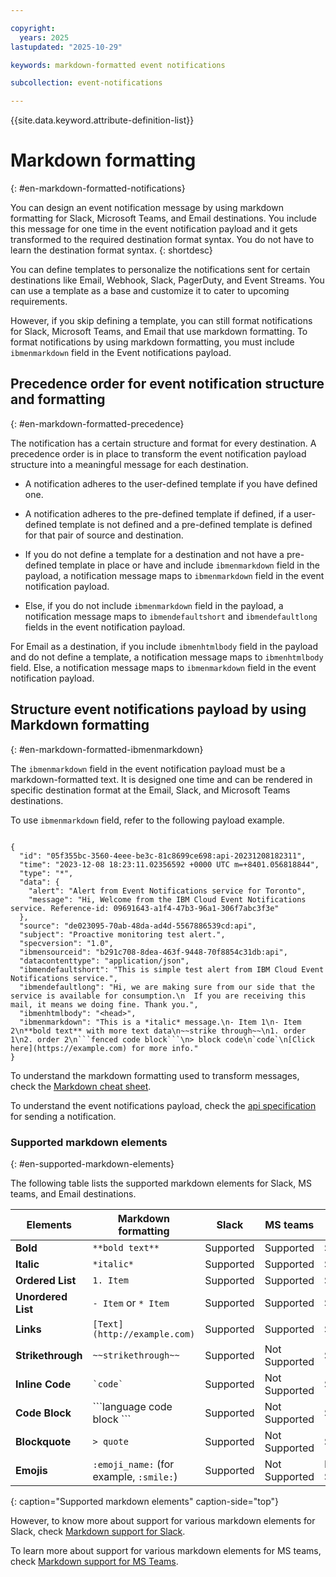 ```yaml
---

copyright:
  years: 2025
lastupdated: "2025-10-29"

keywords: markdown-formatted event notifications

subcollection: event-notifications

---
```

{{site.data.keyword.attribute-definition-list}}

# Markdown formatting
{: #en-markdown-formatted-notifications}

You can design an event notification message by using markdown formatting for Slack, Microsoft Teams, and Email destinations.
You include this message for one time in the event notification payload and it gets transformed to the required destination format syntax. You do not have to learn the destination format syntax.
{: shortdesc}

You can define templates to personalize the notifications sent for certain destinations like Email, Webhook, Slack, PagerDuty, and Event Streams.
You can use a template as a base and customize it to cater to upcoming requirements.

However, if you skip defining a template, you can still format notifications for Slack, Microsoft Teams, and Email that use markdown formatting.
To format notifications by using markdown formatting, you must include `ibmenmarkdown` field in the Event notifications payload.


## Precedence order for event notification structure and formatting
{: #en-markdown-formatted-precedence}

The notification has a certain structure and format for every destination. A precedence order is in place to transform the event notification payload structure into a meaningful message for each destination.

* A notification adheres to the user-defined template if you have defined one.

* A notification adheres to the pre-defined template if defined, if a user-defined template is not defined and a pre-defined template is defined for that pair of source and destination.

* If you do not define a template for a destination and not have a pre-defined template in place or have and include `ibmenmarkdown` field in the payload, a notification message maps to `ibmenmarkdown` field in the event notification payload.

* Else, if you do not include `ibmenmarkdown` field in the payload, a notification message maps to `ibmendefaultshort` and `ibmendefaultlong` fields in the event notification payload.

For Email as a destination, if you include `ibmenhtmlbody` field in the payload and do not define a template, a notification message maps to `ibmenhtmlbody` field. Else, a notification message maps to `ibmenmarkdown` field in the event notification payload.

## Structure event notifications payload by using Markdown formatting
{: #en-markdown-formatted-ibmenmarkdown}

The `ibmenmarkdown` field in the event notification payload must be a markdown-formatted text. It is designed one time and can be rendered in specific destination format at the Email, Slack, and Microsoft Teams destinations.

To use `ibmenmarkdown` field, refer to the following payload example.

```

{
  "id": "05f355bc-3560-4eee-be3c-81c8699ce698:api-20231208182311",
  "time": "2023-12-08 18:23:11.02356592 +0000 UTC m=+8401.056818844",
  "type": "*",
  "data": {
    "alert": "Alert from Event Notifications service for Toronto",
    "message": "Hi, Welcome from the IBM Cloud Event Notifications service. Reference-id: 09691643-a1f4-47b3-96a1-306f7abc3f3e"
  },
  "source": "de023095-70ab-48da-ad4d-5567886539cd:api",
  "subject": "Proactive monitoring test alert.",
  "specversion": "1.0",
  "ibmensourceid": "b291c708-8dea-463f-9448-70f8854c31db:api",
  "datacontenttype": "application/json",
  "ibmendefaultshort": "This is simple test alert from IBM Cloud Event Notifications service.",
  "ibmendefaultlong": "Hi, we are making sure from our side that the service is available for consumption.\n  If you are receiving this mail, it means we doing fine. Thank you.",
  "ibmenhtmlbody": "<head>",
  "ibmenmarkdown": "This is a *italic* message.\n- Item 1\n- Item 2\n**bold text** with more text data\n~~strike through~~\n1. order 1\n2. order 2\n```fenced code block```\n> block code\n`code`\n[Click here](https://example.com) for more info."
}

```

To understand the markdown formatting used to transform messages, check the [Markdown cheat sheet](https://markdownguide.offshoot.io/cheat-sheet/).

To understand the event notifications payload, check the [api specification](/apidocs/event-notifications#send-notifications) for sending a notification.

### Supported markdown elements
{: #en-supported-markdown-elements}

The following table lists the supported markdown elements for Slack, MS teams, and Email destinations.

|Elements                    | Markdown formatting              | Slack                               | MS teams                           |Email                               |
|----------------------------|---------------------------------|-------------------------------------|------------------------------------|------------------------------------|
| **Bold**                   | `**bold text**`                 | Supported                           | Supported                          | Supported                          |
| **Italic**                 | `*italic*`                      | Supported                           | Supported                          | Supported                          |
| **Ordered List**           | `1. Item`                       | Supported                           | Supported                          | Supported                          |
| **Unordered List**         | `- Item` or `* Item`            | Supported                           | Supported                          | Supported                          |
| **Links**                  |`[Text](http://example.com)`     | Supported                           | Supported                          | Supported                          |
| **Strikethrough**          |`~~strikethrough~~`              | Supported                           | Not Supported                      | Supported                          |
| **Inline Code**            | `` `code` ``                    | Supported                           | Not Supported                      | Supported                          |
| **Code Block**             | \```language code block ```     | Supported                           | Not Supported                      | Supported                          |
| **Blockquote**             | `> quote`                       | Supported                           | Not Supported                      | Supported                          |
| **Emojis**                 | `:emoji_name:` (for example, `:smile:`)| Supported                           | Not Supported                      | Not Supported                      |
{: caption="Supported markdown elements" caption-side="top"}


However, to know more about support for various markdown elements for Slack, check [Markdown support for Slack](https://markdownguide.offshoot.io/tools/slack/).

To learn more about support for various markdown elements for MS teams, check [Markdown support for MS Teams](https://learn.microsoft.com/en-us/microsoftteams/platform/task-modules-and-cards/cards/cards-format?tabs=adaptive-md%2Cdesktop%2Cdesktop1%2Cdesktop2%2Cconnector-html).
